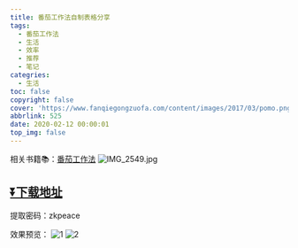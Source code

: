 ```yaml
---
title: 番茄工作法自制表格分享
tags:
  - 番茄工作法
  - 生活
  - 效率
  - 推荐
  - 笔记
categries:
  - 生活
toc: false
copyright: false
cover: 'https://www.fanqiegongzuofa.com/content/images/2017/03/pomo.png'
abbrlink: 525
date: 2020-02-12 00:00:01
top_img: false
---
```

相关书籍📚：[番茄工作法](https://www.douban.com/doubanapp/dispatch/book/34820460?dt_dapp=1)
![IMG_2549.jpg](https://i.loli.net/2020/02/12/qHcQN1x6rAW7TFM.jpg)

## [⏬下载地址](https://1drv.ms/b/s!Ao2TSSfPFfGrtSt06gTPpi-_KuQp?e=AufQOt)

提取密码：zkpeace

效果预览：
![1](https://i.loli.net/2020/02/12/l57LDFWS3v2kGcX.png)
![2](https://i.loli.net/2020/02/12/Ynj4skuNc1pJWVP.png)
